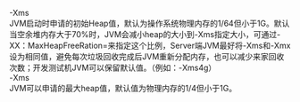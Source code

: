 
-Xms </br>
JVM启动时申请的初始Heap值，默认为操作系统物理内存的1/64但小于1G。默认当空余堆内存大于70%时，JVM会减小heap的大小到-Xms指定大小，可通过-XX：MaxHeapFreeRation=来指定这个比例，Server端JVM最好将-Xms和-Xmx设为相同值，避免每次垃圾回收完成后JVM重新分配内存，也可以减少来家回收次数；开发测试机JVM可以保留默认值。（例如：-Xms4g）</br>
-Xms </br>
JVM可以申请的最大heap值，默认值为物理内存的1/4但小于1G。
